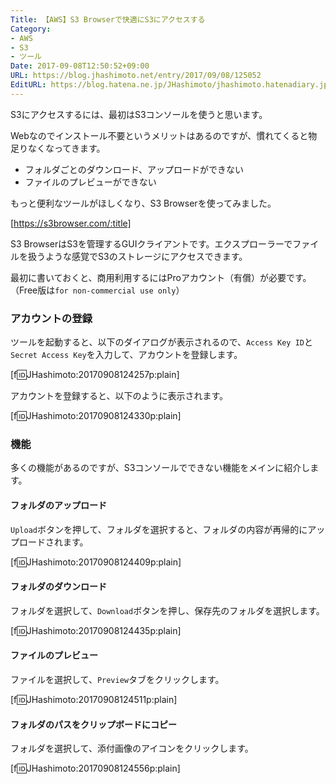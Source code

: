 ```yaml
---
Title: 【AWS】S3 Browserで快適にS3にアクセスする
Category:
- AWS
- S3
- ツール
Date: 2017-09-08T12:50:52+09:00
URL: https://blog.jhashimoto.net/entry/2017/09/08/125052
EditURL: https://blog.hatena.ne.jp/JHashimoto/jhashimoto.hatenadiary.jp/atom/entry/8599973812296055407
---
```


S3にアクセスするには、最初はS3コンソールを使うと思います。

Webなのでインストール不要というメリットはあるのですが、慣れてくると物足りなくなってきます。

* フォルダごとのダウンロード、アップロードができない
* ファイルのプレビューができない

もっと便利なツールがほしくなり、S3 Browserを使ってみました。

<!-- more -->

[https://s3browser.com/:title]


S3 BrowserはS3を管理するGUIクライアントです。エクスプローラーでファイルを扱うような感覚でS3のストレージにアクセスできます。

最初に書いておくと、商用利用するにはProアカウント（有償）が必要です。（Free版は`for non-commercial use only`）

### アカウントの登録
ツールを起動すると、以下のダイアログが表示されるので、`Access Key ID`と`Secret Access Key`を入力して、アカウントを登録します。

[f:id:JHashimoto:20170908124257p:plain]

アカウントを登録すると、以下のように表示されます。

[f:id:JHashimoto:20170908124330p:plain]

### 機能
多くの機能があるのですが、S3コンソールでできない機能をメインに紹介します。

#### フォルダのアップロード
`Upload`ボタンを押して、フォルダを選択すると、フォルダの内容が再帰的にアップロードされます。

[f:id:JHashimoto:20170908124409p:plain]

#### フォルダのダウンロード
フォルダを選択して、`Download`ボタンを押し、保存先のフォルダを選択します。

[f:id:JHashimoto:20170908124435p:plain]

#### ファイルのプレビュー
ファイルを選択して、`Preview`タブをクリックします。

[f:id:JHashimoto:20170908124511p:plain]

#### フォルダのパスをクリップボードにコピー
フォルダを選択して、添付画像のアイコンをクリックします。

[f:id:JHashimoto:20170908124556p:plain]
